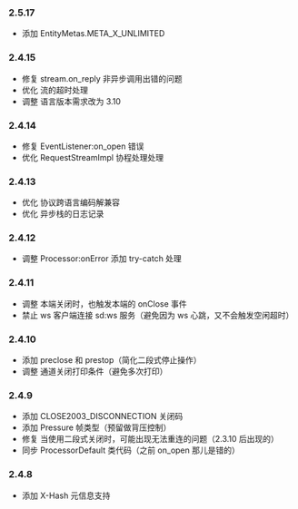 ### 2.5.17
* 添加 EntityMetas.META_X_UNLIMITED

### 2.4.15
* 修复 stream.on_reply 非异步调用出错的问题
* 优化 流的超时处理
* 调整 语言版本需求改为 3.10

### 2.4.14
* 修复 EventListener:on_open 错误
* 优化 RequestStreamImpl 协程处理处理

### 2.4.13
* 优化 协议跨语言编码解兼容
* 优化 异步栈的日志记录

### 2.4.12
* 调整 Processor:onError 添加 try-catch 处理

### 2.4.11
* 调整 本端关闭时，也触发本端的 onClose 事件
* 禁止 ws 客户端连接 sd:ws 服务（避免因为 ws 心跳，又不会触发空闲超时）

### 2.4.10
* 添加 preclose 和 prestop（简化二段式停止操作）
* 调整 通道关闭打印条件（避免多次打印）

### 2.4.9
* 添加 CLOSE2003_DISCONNECTION 关闭码
* 添加 Pressure 帧类型（预留做背压控制）
* 修复 当使用二段式关闭时，可能出现无法重连的问题（2.3.10 后出现的）
* 同步 ProcessorDefault 类代码（之前 on_open 那儿是错的）

### 2.4.8
* 添加 X-Hash 元信息支持